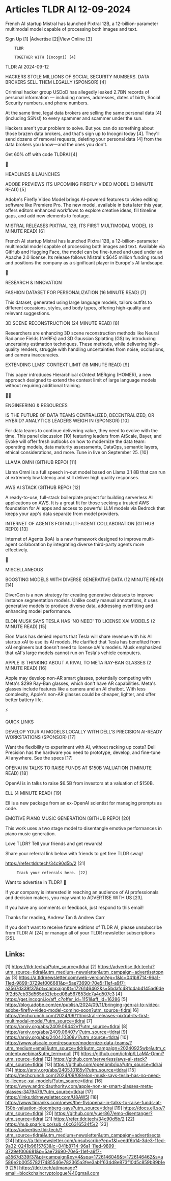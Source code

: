 # Articles TLDR AI 12-09-2024

French AI startup Mistral has launched Pixtral 12B, a
12-billion-parameter multimodal model capable of processing both
images and text.  

 Sign Up [1] |Advertise [2]|View Online [3] 

		TLDR 

		TOGETHER WITH [Incogni] [4]

TLDR AI 2024-09-12

 HACKERS STOLE MILLIONS OF SOCIAL SECURITY NUMBERS. DATA BROKERS SELL
THEM LEGALLY (SPONSOR) [4] 

 Criminal hacker group USDoD has allegedly leaked 2.7BN records of
personal information — including names, addresses, dates of birth,
Social Security numbers, and phone numbers.

At the same time, legal data brokers are selling the same personal
data [4] (including SSNs!) to every spammer and scammer under the sun.

Hackers aren't your problem to solve. But you can do something about
those brazen data brokers, and that's sign up to Incogni today [4].
They'll send dozens of removal requests, deleting your personal data
[4] from the data brokers you know—and the ones you don't.

Get 60% off with code TLDRAI [4]

🚀 

HEADLINES & LAUNCHES

 ADOBE PREVIEWS ITS UPCOMING FIREFLY VIDEO MODEL (3 MINUTE READ) [5] 

 Adobe's Firefly Video Model brings AI-powered features to video
editing software like Premiere Pro. The new model, available in beta
later this year, offers editors enhanced workflows to explore creative
ideas, fill timeline gaps, and add new elements to footage. 

 MISTRAL RELEASES PIXTRAL 12B, ITS FIRST MULTIMODAL MODEL (3 MINUTE
READ) [6] 

 French AI startup Mistral has launched Pixtral 12B, a
12-billion-parameter multimodal model capable of processing both
images and text. Available via GitHub and Hugging Face, the model can
be fine-tuned and used under an Apache 2.0 license. Its release
follows Mistral's $645 million funding round and positions the company
as a significant player in Europe's AI landscape. 

🧠 

RESEARCH & INNOVATION

 FASHION DATASET FOR PERSONALIZATION (16 MINUTE READ) [7] 

 This dataset, generated using large language models, tailors outfits
to different occasions, styles, and body types, offering high-quality
and relevant suggestions. 

 3D SCENE RECONSTRUCTION (24 MINUTE READ) [8] 

 Researchers are enhancing 3D scene reconstruction methods like Neural
Radiance Fields (NeRFs) and 3D Gaussian Splatting (GS) by introducing
uncertainty estimation techniques. These methods, while delivering
high-quality renders, struggle with handling uncertainties from noise,
occlusions, and camera inaccuracies. 

 EXTENDING LLMS' CONTEXT LIMIT (18 MINUTE READ) [9] 

 This paper introduces Hierarchical cOntext MERging (HOMER), a new
approach designed to extend the context limit of large language models
without requiring additional training. 

🧑‍💻 

ENGINEERING & RESOURCES

 IS THE FUTURE OF DATA TEAMS CENTRALIZED, DECENTRALIZED, OR HYBRID?
ANALYTICS LEADERS WEIGH IN (SPONSOR) [10] 

 For data teams to continue delivering value, they need to evolve with
the time. This panel discussion [10] featuring leaders from AtScale,
Bayer, and Evoke will offer fresh outlooks on how to modernize the
data team: operating models, data maturity assessments, DataOps,
semantic layers, ethical considerations, and more. Tune in live on
September 25. [10] 

 LLAMA OMNI (GITHUB REPO) [11] 

 Llama Omni is a full speech in-out model based on Llama 3.1 8B that
can run at extremely low latency and still deliver high quality
responses. 

 AWS AI STACK (GITHUB REPO) [12] 

 A ready-to-use, full-stack boilerplate project for building
serverless AI applications on AWS. It is a great fit for those seeking
a trusted AWS foundation for AI apps and access to powerful LLM models
via Bedrock that keeps your app's data separate from model providers. 

 INTERNET OF AGENTS FOR MULTI-AGENT COLLABORATION (GITHUB REPO) [13] 

 Internet of Agents (IoA) is a new framework designed to improve
multi-agent collaboration by integrating diverse third-party agents
more effectively. 

🎁 

MISCELLANEOUS

 BOOSTING MODELS WITH DIVERSE GENERATIVE DATA (12 MINUTE READ) [14] 

 DiverGen is a new strategy for creating generative datasets to
improve instance segmentation models. Unlike costly manual
annotations, it uses generative models to produce diverse data,
addressing overfitting and enhancing model performance. 

 ELON MUSK SAYS TESLA HAS ‘NO NEED' TO LICENSE XAI MODELS (2 MINUTE
READ) [15] 

 Elon Musk has denied reports that Tesla will share revenue with his
AI startup xAI to use its AI models. He clarified that Tesla has
benefited from xAI engineers but doesn't need to license xAI's models.
Musk emphasized that xAI's large models cannot run on Tesla's vehicle
computers. 

 APPLE IS THINKING ABOUT A RIVAL TO META RAY-BAN GLASSES (2 MINUTE
READ) [16] 

 Apple may develop non-AR smart glasses, potentially competing with
Meta's $299 Ray-Ban glasses, which don't have AR capabilities. Meta's
glasses include features like a camera and an AI chatbot. With less
complexity, Apple's non-AR glasses could be cheaper, lighter, and
offer better battery life. 

⚡ 

QUICK LINKS

 DEVELOP YOUR AI MODELS LOCALLY WITH DELL'S PRECISION AI-READY
WORKSTATIONS (SPONSOR) [17] 

 Want the flexibility to experiment with AI, without racking up costs?
Dell Precision has the hardware you need to prototype, develop, and
fine-tune AI anywhere. See the specs [17] 

 OPENAI IN TALKS TO RAISE FUNDS AT $150B VALUATION (1 MINUTE READ)
[18] 

 OpenAI is in talks to raise $6.5B from investors at a valuation of
$150B. 

 ELL (4 MINUTE READ) [19] 

 Ell is a new package from an ex-OpenAI scientist for managing prompts
as code. 

 EMOTIVE PIANO MUSIC GENERATION (GITHUB REPO) [20] 

 This work uses a two stage model to disentangle emotive performances
in piano music generation. 

Love TLDR? Tell your friends and get rewards!

 Share your referral link below with friends to get free TLDR swag! 

 https://refer.tldr.tech/34c90d5b/2 [21] 

		 Track your referrals here. [22] 

Want to advertise in TLDR? 📰

 If your company is interested in reaching an audience of AI
professionals and decision makers, you may want to ADVERTISE WITH US
[23]. 

 If you have any comments or feedback, just respond to this email! 

Thanks for reading, 
Andrew Tan & Andrew Carr 

If you don't want to receive future editions of TLDR AI, please
unsubscribe from TLDR AI [24] or manage all of your TLDR newsletter
subscriptions [25]. 

 

Links:
------
[1] https://tldr.tech/ai?utm_source=tldrai
[2] https://advertise.tldr.tech/?utm_source=tldrai&utm_medium=newsletter&utm_campaign=advertisetopnav
[3] https://a.tldrnewsletter.com/web-version?ep=1&lc=041b8714-96a1-11ed-9899-3729ef006681&p=5ae73690-70e5-11ef-a9f7-a3567d339f37&pt=campaign&t=1726146462&s=5bdafc481c4ab4145ad6de9f2d57cb33d565d52febcd08a567653dc7a4d507c3
[4] https://get.incogni.io/aff_c?offer_id=1151&aff_id=16286
[5] https://blog.adobe.com/en/publish/2024/09/11/bringing-gen-ai-to-video-adobe-firefly-video-model-coming-soon?utm_source=tldrai
[6] https://techcrunch.com/2024/09/11/mistral-releases-pixtral-its-first-multimodal-model/?utm_source=tldrai
[7] https://arxiv.org/abs/2409.06442v1?utm_source=tldrai
[8] https://arxiv.org/abs/2409.06407v1?utm_source=tldrai
[9] https://arxiv.org/abs/2404.10308v1?utm_source=tldrai
[10] https://www.atscale.com/resource/modernize-data-teams/?utm_medium=email&utm_source=tldr&utm_campaign=20240925wbr&utm_content=webinar&utm_term=null
[11] https://github.com/ictnlp/LLaMA-Omni?utm_source=tldrai
[12] https://github.com/serverless/aws-ai-stack?utm_source=tldrai
[13] https://github.com/openbmb/ioa?utm_source=tldrai
[14] https://arxiv.org/abs/2405.10185v1?utm_source=tldrai
[15] https://techcrunch.com/2024/09/08/elon-musk-says-tesla-has-no-need-to-license-xai-models/?utm_source=tldrai
[16] https://www.androidauthority.com/apple-non-ar-smart-glasses-meta-glasses-3479479/?utm_source=tldrai
[17] https://links.tldrnewsletter.com/U8AW5I
[18] https://www.tipranks.com/news/the-fly/openai-in-talks-to-raise-funds-at-150b-valuation-bloomberg-says?utm_source=tldrai
[19] https://docs.ell.so/?utm_source=tldrai
[20] https://github.com/yuer867/emo-disentanger?utm_source=tldrai
[21] https://refer.tldr.tech/34c90d5b/2
[22] https://hub.sparklp.co/sub_46c6316534f5/2
[23] https://advertise.tldr.tech/?utm_source=tldrai&utm_medium=newsletter&utm_campaign=advertisecta
[24] https://a.tldrnewsletter.com/unsubscribe?ep=1&l=eedf6b14-3de3-11ed-9a32-0241b9615763&lc=041b8714-96a1-11ed-9899-3729ef006681&p=5ae73690-70e5-11ef-a9f7-a3567d339f37&pt=campaign&pv=4&spa=1726146049&t=1726146462&s=a586e2b005578217485546e782365a3fee3ab1f634d8e873f10d5c859b89b1e9
[25] https://tldr.tech/ai/manage?email=blockchaincryptologue%40gmail.com